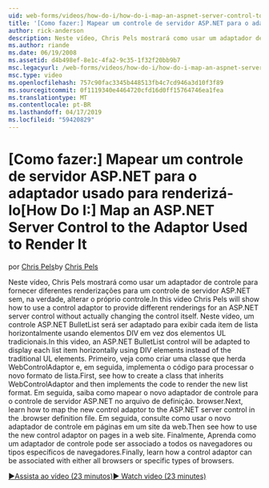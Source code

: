 ```yaml
---
uid: web-forms/videos/how-do-i/how-do-i-map-an-aspnet-server-control-to-the-adaptor-used-to-render-it
title: '[Como fazer:] Mapear um controle de servidor ASP.NET para o adaptador usado para renderizá-lo | Microsoft Docs'
author: rick-anderson
description: Neste vídeo, Chris Pels mostrará como usar um adaptador de controle para fornecer diferentes renderizações para um controle de servidor ASP.NET sem, na verdade, alterar o c...
ms.author: riande
ms.date: 06/19/2008
ms.assetid: d4b498ef-8e1c-4fa2-9c35-1f32f20bb9b7
msc.legacyurl: /web-forms/videos/how-do-i/how-do-i-map-an-aspnet-server-control-to-the-adaptor-used-to-render-it
msc.type: video
ms.openlocfilehash: 757c90fac3345b448513fb4c7cd946a3d10f3f89
ms.sourcegitcommit: 0f1119340e4464720cfd16d0ff15764746ea1fea
ms.translationtype: MT
ms.contentlocale: pt-BR
ms.lasthandoff: 04/17/2019
ms.locfileid: "59420829"
---
```

# <a name="how-do-i-map-an-aspnet-server-control-to-the-adaptor-used-to-render-it"></a><span data-ttu-id="69f43-103">[Como fazer:] Mapear um controle de servidor ASP.NET para o adaptador usado para renderizá-lo</span><span class="sxs-lookup"><span data-stu-id="69f43-103">[How Do I:] Map an ASP.NET Server Control to the Adaptor Used to Render It</span></span>

<span data-ttu-id="69f43-104">por [Chris Pels](https://twitter.com/chrispels)</span><span class="sxs-lookup"><span data-stu-id="69f43-104">by [Chris Pels](https://twitter.com/chrispels)</span></span>

<span data-ttu-id="69f43-105">Neste vídeo, Chris Pels mostrará como usar um adaptador de controle para fornecer diferentes renderizações para um controle de servidor ASP.NET sem, na verdade, alterar o próprio controle.</span><span class="sxs-lookup"><span data-stu-id="69f43-105">In this video Chris Pels will show how to use a control adaptor to provide different renderings for an ASP.NET server control without actually changing the control itself.</span></span> <span data-ttu-id="69f43-106">Neste vídeo, um controle ASP.NET BulletList será ser adaptado para exibir cada item de lista horizontalmente usando elementos DIV em vez dos elementos UL tradicionais.</span><span class="sxs-lookup"><span data-stu-id="69f43-106">In this video, an ASP.NET BulletList control will be adapted to display each list item horizontally using DIV elements instead of the traditional UL elements.</span></span> <span data-ttu-id="69f43-107">Primeiro, veja como criar uma classe que herda WebControlAdaptor e, em seguida, implementa o código para processar o novo formato de lista.</span><span class="sxs-lookup"><span data-stu-id="69f43-107">First, see how to create a class that inherits WebControlAdaptor and then implements the code to render the new list format.</span></span> <span data-ttu-id="69f43-108">Em seguida, saiba como mapear o novo adaptador de controle para o controle de servidor ASP.NET no arquivo de definição. browser.</span><span class="sxs-lookup"><span data-stu-id="69f43-108">Next, learn how to map the new control adaptor to the ASP.NET server control in the .browser definition file.</span></span> <span data-ttu-id="69f43-109">Em seguida, consulte como usar o novo adaptador de controle em páginas em um site da web.</span><span class="sxs-lookup"><span data-stu-id="69f43-109">Then see how to use the new control adaptor on pages in a web site.</span></span> <span data-ttu-id="69f43-110">Finalmente, Aprenda como um adaptador de controle pode ser associado a todos os navegadores ou tipos específicos de navegadores.</span><span class="sxs-lookup"><span data-stu-id="69f43-110">Finally, learn how a control adaptor can be associated with either all browsers or specific types of browsers.</span></span>

[<span data-ttu-id="69f43-111">&#9654;Assista ao vídeo (23 minutos)</span><span class="sxs-lookup"><span data-stu-id="69f43-111">&#9654; Watch video (23 minutes)</span></span>](https://channel9.msdn.com/Blogs/ASP-NET-Site-Videos/how-do-i-map-an-aspnet-server-control-to-the-adaptor-used-to-render-it)
